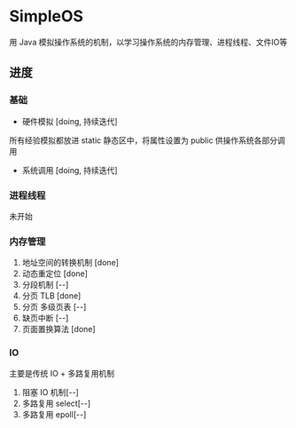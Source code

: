 # SimpleOS

用 Java 模拟操作系统的机制，以学习操作系统的内存管理、进程线程、文件IO等

## 进度

### 基础

- 硬件模拟 [doing, 持续迭代]

所有经验模拟都放进 static 静态区中，将属性设置为 public 供操作系统各部分调用

- 系统调用 [doing, 持续迭代]

### 进程线程

未开始


### 内存管理

1. 地址空间的转换机制 [done]
2. 动态重定位 [done]
3. 分段机制 [--]
4. 分页 TLB [done]
5. 分页 多级页表 [--]
6. 缺页中断 [--]
7. 页面置换算法 [done]

### IO

主要是传统 IO + 多路复用机制
1. 阻塞 IO 机制[--]
2. 多路复用 select[--]
3. 多路复用 epoll[--]
